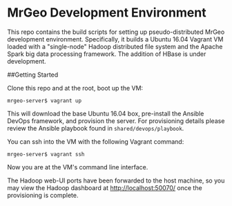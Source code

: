 # MrGeo Development Environment

This repo contains the build scripts for setting up pseudo-distributed
 MrGeo development environment. Specifically, it builds a Ubuntu 16.04 
 Vagrant VM loaded with a "single-node" Hadoop distributed file system and 
 the Apache Spark big data processing framework.  The addition of HBase is
 under development.
 
##Getting Started

Clone this repo and at the root, boot up the VM:  

    mrgeo-server$ vagrant up
    
This will download the base Ubuntu 16.04 box, pre-install the Ansible
 DevOps framework, and provision the server.  For provisioning details 
 please review the Ansible playbook found in `shared/devops/playbook`.

You can ssh into the VM with the following Vagrant command:  

    mrgeo-server$ vagrant ssh
    
Now you are at the VM's command line interface.  

The Hadoop web-UI ports have been forwarded to the host machine, so 
 you may view the Hadoop dashboard at 
 [http://localhost:50070/](http://localhost:50070/) once the provisioning
 is complete.